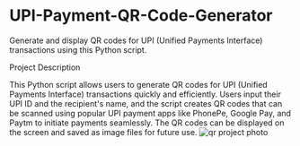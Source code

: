 # UPI-Payment-QR-Code-Generator
Generate and display QR codes for UPI (Unified Payments Interface) transactions using this Python script.

Project Description

This Python script allows users to generate QR codes for UPI (Unified Payments Interface) transactions quickly and efficiently. Users input their UPI ID and the recipient's name, and the script creates QR codes that can be scanned using popular UPI payment apps like PhonePe, Google Pay, and Paytm to initiate payments seamlessly. The QR codes can be displayed on the screen and saved as image files for future use.
![qr project photo](https://github.com/Naveenyeshala/UPI-Payment-QR-Code-Generator/assets/158730862/f70d0ba8-e1ec-4f74-9cf8-85f516d6e797)
